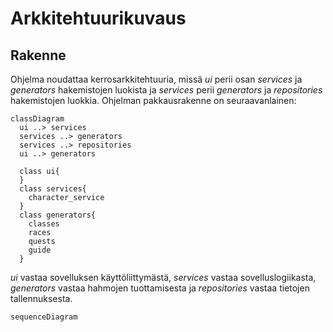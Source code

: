 # Arkkitehtuurikuvaus
## Rakenne

Ohjelma noudattaa kerrosarkkitehtuuria, missä *ui* perii osan *services* ja *generators* hakemistojen luokista ja *services* perii *generators* ja *repositories* hakemistojen luokkia.
Ohjelman pakkausrakenne on seuraavanlainen:

```mermaid
classDiagram
  ui ..> services 
  services ..> generators
  services ..> repositories
  ui ..> generators

  class ui{
  }
  class services{
    character_service
  }
  class generators{
    classes
    races
    quests
    guide
  }

```
*ui* vastaa sovelluksen käyttöliittymästä, *services* vastaa sovelluslogiikasta, *generators* vastaa hahmojen tuottamisesta ja *repositories* vastaa tietojen tallennuksesta.

```mermaid
sequenceDiagram


```
